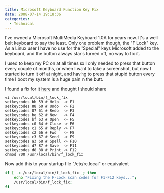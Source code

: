 ```yaml
---
title: Microsoft Keyboard Function Key Fix
date: 2008-07-14 19:18:36
categories:
  - Technical
---
```


I've owned a Microsoft MultiMedia Keyboard 1.0A for years now. It's a well belt keyboard to say the least. Only one problem though, the "F Lock" key. As a Linux user I have no use for the "Special" keys Microsoft added to the keyboard, and the button always starts turned off, no way to fix it.<!--more-->

I used to keep my PC on at all times so I only needed to press that button every couple of months, or when I want to take a screenshot, but now I started to turn it off at night, and having to press that stupid button every time I boot my system is a huge pain in the butt.

I found a fix for it [here](http://www.linuxquestions.org/questions/linuxanswers-discussion-27/discussion-microsoft-keyboard-function-key-fix-248618/) and thought I should share

```plaintext
vi /usr/local/bin/f_lock_fix
setkeycodes bb 59 # Help  -> F1
setkeycodes 88 60 # Undo  -> F2
setkeycodes 87 61 # Redo  -> F3
setkeycodes be 62 # New   -> F4
setkeycodes bf 63 # Open  -> F5
setkeycodes c0 64 # Close -> F6
setkeycodes c1 65 # Reply -> F7
setkeycodes c2 66 # Fwd   -> F8
setkeycodes c3 67 # Send  -> F9
setkeycodes a3 68 # Spell -> F10
setkeycodes d7 87 # Save  -> F11
setkeycodes d8 88 # Print -> F12
chmod 700 /usr/local/bin/f_lock_fix
```

Now add this to your startup file "/etc/rc.local" or equivalent

```bash
if [ -x /usr/local/bin/f_lock_fix ]; then
	echo "Fixing the F-Lock scan codes for F1-F12 keys...";
	/usr/local/bin/f_lock_fix;
fi
```